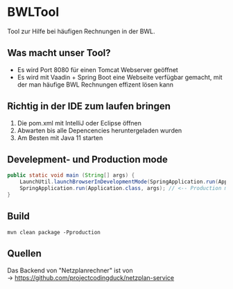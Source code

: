 # BWLTool
Tool zur Hilfe bei häufigen Rechnungen in der BWL.

## Was macht unser Tool?
- Es wird Port 8080 für einen Tomcat Webserver geöffnet
- Es wird mit Vaadin + Spring Boot eine Webseite verfügbar gemacht, mit der man häufige BWL Rechnungen effizent lösen kann

## Richtig in der IDE zum laufen bringen
1. Die pom.xml mit IntelliJ oder Eclipse öffnen
2. Abwarten bis alle Depencencies heruntergeladen wurden
3. Am Besten mit Java 11 starten

## Develepment- und Production mode
```java
public static void main (String[] args) {
    LaunchUtil.launchBrowserInDevelopmentMode(SpringApplication.run(Application.class, args)); // <-- Dev. mode
    SpringApplication.run(Application.class, args); // <-- Production mode
}
```

## Build
`mvn clean package -Pproduction`

## Quellen
Das Backend von "Netzplanrechner" ist von  
-> https://github.com/projectcodingduck/netzplan-service
